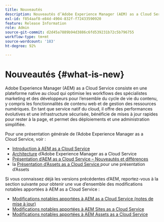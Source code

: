 ```yaml
---
title: Nouveautés
description: Nouveautés d’Adobe Experience Manager (AEM) as a Cloud Service.
exl-id: f854aaf8-e84d-4904-832f-f72433590920
feature: Release Information
role: Admin
source-git-commit: d2d45a7889b94d3886c6fd539231b72c5b796755
workflow-type: tm+mt
source-wordcount: '183'
ht-degree: 92%

---
```


# Nouveautés {#what-is-new}

Adobe Experience Manager (AEM) as a Cloud Service consiste en une plateforme native au cloud qui optimise les workflows des spécialistes marketing et des développeurs pour l’ensemble du cycle de vie du contenu, y compris les fonctionnalités de contenu web et de gestion des ressources numériques. En tant que service natif du cloud, il offre des performances évolutives et une infrastructure sécurisée, bénéficie de mises à jour rapides pour rester à la page, et permet des déploiements et une administration simplifiée.

Pour une présentation générale de l’Adobe Experience Manager as a Cloud Service, voir :
* [Introduction à AEM as a Cloud Service](/help/overview/introduction.md)
* [Architecture](/help/overview/architecture.md) d’Adobe Experience Manager as a Cloud Service
* [Présentation d’AEM as a Cloud Service – Nouveautés et différences](/help/overview/what-is-new-and-different.md)
* la [ Présentation d’Assets as a Cloud Service ](/help/assets/overview.md) pour une présentation d’Assets

Si vous connaissez déjà les versions précédentes d’AEM, reportez-vous à la section suivante pour obtenir une vue d’ensemble des modifications notables apportées à AEM as a Cloud Service :

* [Modifications notables apportées à AEM as a Cloud Service (notes de mise à jour)](/help/release-notes/aem-cloud-changes.md)
* [Modifications notables apportées à AEM Sites as a Cloud Service](/help/sites-cloud/sites-cloud-changes.md)
* [Modifications notables apportées à AEM Assets as a Cloud Service](/help/assets/assets-cloud-changes.md)
